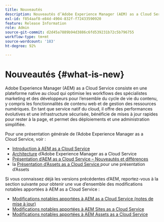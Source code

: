 ```yaml
---
title: Nouveautés
description: Nouveautés d’Adobe Experience Manager (AEM) as a Cloud Service.
exl-id: f854aaf8-e84d-4904-832f-f72433590920
feature: Release Information
role: Admin
source-git-commit: d2d45a7889b94d3886c6fd539231b72c5b796755
workflow-type: tm+mt
source-wordcount: '183'
ht-degree: 92%

---
```


# Nouveautés {#what-is-new}

Adobe Experience Manager (AEM) as a Cloud Service consiste en une plateforme native au cloud qui optimise les workflows des spécialistes marketing et des développeurs pour l’ensemble du cycle de vie du contenu, y compris les fonctionnalités de contenu web et de gestion des ressources numériques. En tant que service natif du cloud, il offre des performances évolutives et une infrastructure sécurisée, bénéficie de mises à jour rapides pour rester à la page, et permet des déploiements et une administration simplifiée.

Pour une présentation générale de l’Adobe Experience Manager as a Cloud Service, voir :
* [Introduction à AEM as a Cloud Service](/help/overview/introduction.md)
* [Architecture](/help/overview/architecture.md) d’Adobe Experience Manager as a Cloud Service
* [Présentation d’AEM as a Cloud Service – Nouveautés et différences](/help/overview/what-is-new-and-different.md)
* la [ Présentation d’Assets as a Cloud Service ](/help/assets/overview.md) pour une présentation d’Assets

Si vous connaissez déjà les versions précédentes d’AEM, reportez-vous à la section suivante pour obtenir une vue d’ensemble des modifications notables apportées à AEM as a Cloud Service :

* [Modifications notables apportées à AEM as a Cloud Service (notes de mise à jour)](/help/release-notes/aem-cloud-changes.md)
* [Modifications notables apportées à AEM Sites as a Cloud Service](/help/sites-cloud/sites-cloud-changes.md)
* [Modifications notables apportées à AEM Assets as a Cloud Service](/help/assets/assets-cloud-changes.md)
